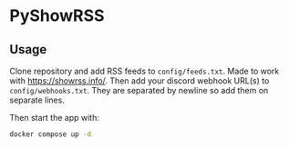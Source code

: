# PyShowRSS

## Usage

Clone repository and add RSS feeds to `config/feeds.txt`. Made to work with https://showrss.info/. Then add your discord webhook URL(s) to `config/webhooks.txt`. They are separated by newline so add them on separate lines.

Then start the app with:
```bash
docker compose up -d
 ```
